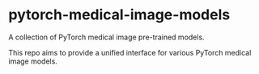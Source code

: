 # pytorch-medical-image-models
A collection of PyTorch medical image pre-trained models. 

This repo aims to provide a unified interface for various PyTorch medical image models. 

